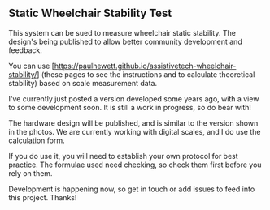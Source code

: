 ## Static Wheelchair Stability Test

This system can be sued to measure wheelchair static stability. The design's being published to allow better community development and feedback.

You can use [https://paulhewett.github.io/assistivetech-wheelchair-stability/] (these pages to see the instructions and to calculate theoretical stability) based on scale measurement data.

I've currently just posted a version developed some years ago, with a view to some development soon. It is still a work in progress, so do bear with!

The hardware design will be published, and is similar to the version shown in the photos. We are currently working with digital scales, and I do use the calculation form.

If you do use it, you will need to establish your own protocol for best practice. The formulae used need checking, so check them first before you rely on them. 

Development is happening now, so get in touch or add issues to feed into this project. Thanks!
